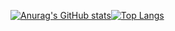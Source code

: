 [![Anurag's GitHub stats](https://github-readme-stats.vercel.app/api?username=Puthinan)](https://github.com/anuraghazra/github-readme-stats)[![Top Langs](https://github-readme-stats.vercel.app/api/top-langs/?username=Puthinan)](https://github.com/anuraghazra/github-readme-stats)




<!--
**Puthinan/Puthinan** is a ✨ _special_ ✨ repository because its `README.md` (this file) appears on your GitHub profile.

Here are some ideas to get you started:

- 🔭 I’m currently working on ...
- 🌱 I’m currently learning ...
- 👯 I’m looking to collaborate on ...
- 🤔 I’m looking for help with ...
- 💬 Ask me about ...
- 📫 How to reach me: ...
- 😄 Pronouns: ...
- ⚡ Fun fact: ...
-->
